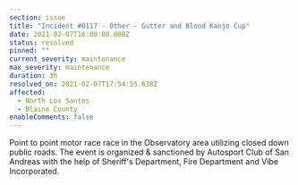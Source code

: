 ```yaml
---
section: issue
title: "Incident #0117 - Other - Gutter and Blood Kanjo Cup"
date: 2021-02-07T16:00:00.000Z
status: resolved
pinned: ""
current_severity: maintenance
max_severity: maintenance
duration: 3h
resolved_on: 2021-02-07T17:54:55.638Z
affected:
  - North Los Santos
  - Blaine County
enableComments: false
---
```

Point to point motor race race in the Observatory area utilizing closed down public roads. The event is organized & sanctioned by Autosport Club of San Andreas with the help of Sheriff's Department, Fire Department and Vibe Incorporated.